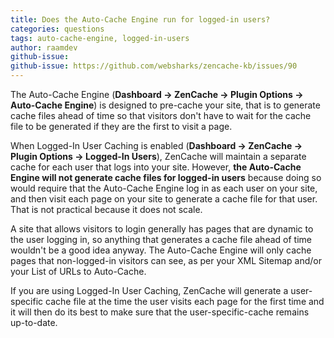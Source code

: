 ```yaml
---
title: Does the Auto-Cache Engine run for logged-in users?
categories: questions
tags: auto-cache-engine, logged-in-users
author: raamdev
github-issue:
github-issue: https://github.com/websharks/zencache-kb/issues/90
---
```


The Auto-Cache Engine (**Dashboard → ZenCache → Plugin Options → Auto-Cache Engine**) is designed to pre-cache your site, that is to generate cache files ahead of time so that visitors don't have to wait for the cache file to be generated if they are the first to visit a page.

When Logged-In User Caching is enabled (**Dashboard → ZenCache → Plugin Options → Logged-In Users**), ZenCache will maintain a separate cache for each user that logs into your site. However, **the Auto-Cache Engine will not generate cache files for logged-in users** because doing so would require that the Auto-Cache Engine log in as each user on your site, and then visit each page on your site to generate a cache file for that user. That is not practical because it does not scale.

A site that allows visitors to login generally has pages that are dynamic to the user logging in, so anything that generates a cache file ahead of time wouldn't be a good idea anyway. The Auto-Cache Engine will only cache pages that non-logged-in visitors can see, as per your XML Sitemap and/or your List of URLs to Auto-Cache.

If you are using Logged-In User Caching, ZenCache will generate a user-specific cache file at the time the user visits each page for the first time and it will then do its best to make sure that the user-specific-cache remains up-to-date.
